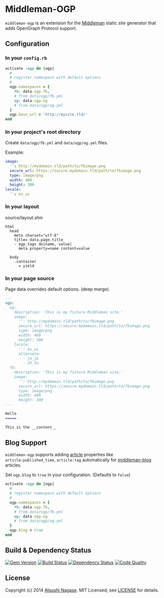 Middleman-OGP
=============

`middleman-ogp` is an extension for the [Middleman] static site generator that adds OpenGraph Protocol support.


Configuration
-------------

### In your `config.rb`

```ruby
activate :ogp do |ogp|
  #
  # register namespace with default options
  #
  ogp.namespaces = {
    fb: data.ogp.fb,
    # from data/ogp/fb.yml
    og: data.ogp.og
    # from data/ogp/og.yml
  }
  ogp.base_url = 'http://mysite.tld/'
end
```

### In your project's root directory

Create `data/ogp/fb.yml` and `data/ogp/og.yml` files.

Example:

```yaml
image:
  '': http://mydomain.tld/path/to/fbimage.png
  secure_url: https://secure.mydomain.tld/path/to/fbimage.png
  type: image/png
  width: 400
  height: 300
locale:
  '': en_us
```

### In your layout

source/layout.slim

```
html
  head
    meta charset="utf-8"
    title= data.page.title
    - ogp_tags do|name, value|
      meta property=name content=value

  body
    .container
      = yield
```

### In your page source

Page data overrides default options. (deep merge).


```markdown
---
ogp:
  og:
    description: 'This is my fixture Middleman site.'
    image:
      '': http://mydomain.tld/path/to/fbimage.png
      secure_url: https://secure.mydomain.tld/path/to/fbimage.png
      type: image/png
      width: 400
      height: 300
    locale:
      '': en_us
      alternate:
        - ja_jp
        - zh_tw
  fb:
    description: 'This is my fixture Middleman site.'
    image:
      '': http://mydomain.tld/path/to/fbimage.png
      secure_url: https://secure.mydomain.tld/path/to/fbimage.png
      type: image/png
      width: 400
      height: 300
---

Hello
=====

This is the __content__
```

Blog Support
------------

`middleman-ogp` supports adding [article] properties like `article:published_time`, `article:tag` automatically for [middleman-blog] articles.

Set `ogp.blog` to `true` in your configuration. (Defaults to `false`)

```ruby
activate :ogp do |ogp|
  #
  # register namespace with default options
  #
  ogp.namespaces = {
    fb: data.ogp.fb,
    # from data/ogp/fb.yml
    og: data.ogp.og
    # from data/ogp/og.yml
  }
  ogp.blog = true
end
```


Build & Dependency Status
-------------------------

[![Gem Version](https://badge.fury.io/rb/middleman-ogp.png)][gem]
[![Build Status](https://travis-ci.org/ngs/middleman-ogp.svg?branch=master)][travis]
[![Dependency Status](https://gemnasium.com/ngs/middleman-ogp.png?travis)][gemnasium]
[![Code Quality](https://codeclimate.com/github/ngs/middleman-ogp.png)][codeclimate]

License
-------

Copyright (c) 2014 [Atsushi Nagase]. MIT Licensed, see [LICENSE] for details.

[middleman]: http://middlemanapp.com
[middleman-blog]: https://github.com/middleman/middleman-blog
[gem]: https://rubygems.org/gems/middleman-ogp
[travis]: http://travis-ci.org/ngs/middleman-ogp
[gemnasium]: https://gemnasium.com/ngs/middleman-ogp
[codeclimate]: https://codeclimate.com/github/ngs/middleman-ogp
[LICENSE]: https://github.com/ngs/middleman-ogp/blob/master/LICENSE.md
[Atsushi Nagase]: http://ngs.io/
[article]: http://ogp.me/#type_article
